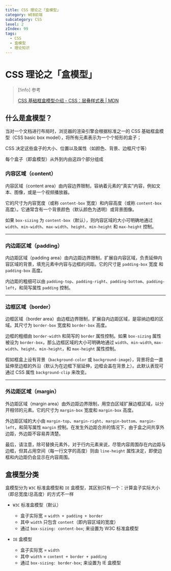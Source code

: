 ```yaml
---
title: CSS 理论之「盒模型」
category: WEB前端
subcategory: CSS
level: 2
zIndex: 99
tags:
  - CSS
  - 盒模型
  - 理论知识
---
```


# CSS 理论之「盒模型」

> [!info] 参考
>
> [CSS 基础框盒模型介绍 - CSS：层叠样式表 | MDN](https://developer.mozilla.org/zh-CN/docs/Web/CSS/CSS_box_model/Introduction_to_the_CSS_box_model)

## 什么是盒模型？

当对一个文档进行布局时，浏览器的渲染引擎会根据标准之一的 CSS 基础框盒模型（CSS basic box model），将所有元素表示为一个个矩形的盒子；

CSS 决定这些盒子的大小、位置以及属性（如颜色、背景、边框尺寸等）

每个盒子（即盒模型）从外到内由这四个部分组成

### 内容区域（content）

内容区域（content area）由内容边界限制，容纳着元素的“真实”内容，例如文本、图像，或是一个视频播放器。

它的尺寸为内容宽度（或称 `content-box` 宽度）和内容高度（或称 `content-box` 高度）。它通常含有一个背景颜色（默认颜色为透明）或背景图像。

如果 `box-sizing` 为 `content-box`（默认），则内容区域的大小可明确地通过 `width`、`min-width`、`max-width`、`height`、`min-height` 和 `max-height` 控制。

---

### 内边距区域（padding）

内边距区域（padding area）由内边距边界限制，扩展自内容区域，负责延伸内容区域的背景，填充元素中内容与边框的间距。它的尺寸是 `padding-box` 宽度 和 `padding-box` 高度。

内边距的粗细可以由 `padding-top`、`padding-right`、`padding-bottom`、`padding-left`，和简写属性 `padding` 控制。

---

### 边框区域（border）

边框区域（border area）由边框边界限制，扩展自内边距区域，是容纳边框的区域。其尺寸为 `border-box` 宽度和 `border-box` 高度。

边框的粗细由 `border-width` 和简写的 `border` 属性控制。如果 `box-sizing` 属性被设为 `border-box`，那么边框区域的大小可明确地通过 `width`、`min-width`, `max-width`、`height`、`min-height`，和 `max-height` 属性控制。

假如框盒上设有背景（`background-color` 或 `background-image`），背景将会一直延伸至边框的外沿（默认为在边框下层延伸，边框会盖在背景上）。此默认表现可通过 CSS 属性 `background-clip` 来改变。

---

### 外边距区域（margin）

外边距区域（margin area）由外边距边界限制，用空白区域扩展边框区域，以分开相邻的元素。它的尺寸为 `margin-box` 宽度和 `margin-box` 高度。

外边距区域的大小由 `margin-top`、`margin-right`、`margin-bottom`、`margin-left`，和简写属性 `margin` 控制。在发生外边距合并的情况下，由于盒之间共享外边距，外边距不容易弄清楚。

最后，请注意，除可替换元素外，对于行内元素来说，尽管内容周围存在内边距与边框，但其占用空间（每一行文字的高度）则由 `line-height` 属性决定，即使边框和内边距仍会显示在内容周围。


## 盒模型分类

盒模型分为 `W3C` 标准盒模型和 `IE` 盒模型，其区别只有一个：计算盒子实际大小（即总宽度/总高度）的方式不一样

- `W3C` 标准盒模型（默认）
  - 盒子实际宽 = `width + padding + border`
  - 其中 `width` 只包含 `content`（即内容区域的宽度）
  - 通过 `box-sizing: content-box`; 来设置为 W3C 标准盒模型

- `IE` 盒模型
  - 盒子实际宽 = `width`
  - 其中 `width` = `content + border + padding`
  - 通过 `box-sizing: border-box`; 来设置为 IE 盒模型
